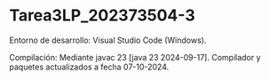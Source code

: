 # Tarea3LP_202373504-3
Entorno de desarrollo: Visual Studio Code (Windows).

Compilación:
Mediante javac 23 [java 23 2024-09-17]. Compilador y paquetes actualizados a fecha 07-10-2024.